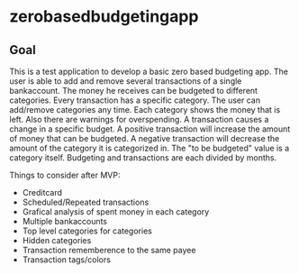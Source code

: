 # zerobasedbudgetingapp

## Goal

This is a test application to develop a basic zero based budgeting app.
The user is able to add and remove several transactions of a single bankaccount.
The money he receives can be budgeted to different categories. Every transaction
has a specific category. The user can add/remove categories any time. Each category
shows the money that is left. Also there are warnings for overspending. A transaction
causes a change in a specific budget. A positive transaction will increase the amount
of money that can be budgeted. A negative transaction will decrease the amount of the
category it is categorized in. The "to be budgeted" value is a category itself.
Budgeting and transactions are each divided by months.

Things to consider after MVP:
- Creditcard
- Scheduled/Repeated transactions
- Grafical analysis of spent money in each category
- Multiple bankaccounts
- Top level categories for categories
- Hidden categories
- Transaction rememberence to the same payee
- Transaction tags/colors
